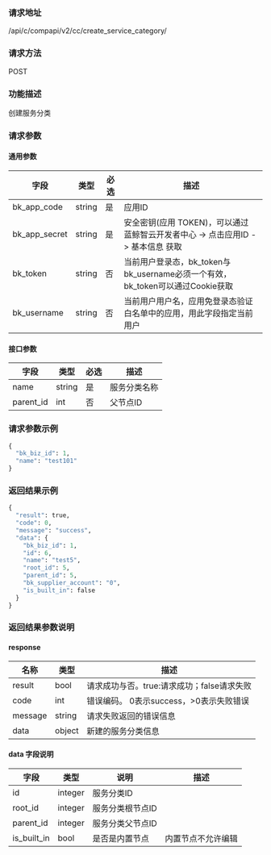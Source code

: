 
### 请求地址

/api/c/compapi/v2/cc/create_service_category/



### 请求方法

POST


### 功能描述

创建服务分类

### 请求参数


#### 通用参数

| 字段 | 类型 | 必选 |  描述 |
|-----------|------------|--------|------------|
| bk_app_code  |  string    | 是 | 应用ID     |
| bk_app_secret|  string    | 是 | 安全密钥(应用 TOKEN)，可以通过 蓝鲸智云开发者中心 -&gt; 点击应用ID -&gt; 基本信息 获取 |
| bk_token     |  string    | 否 | 当前用户登录态，bk_token与bk_username必须一个有效，bk_token可以通过Cookie获取 |
| bk_username  |  string    | 否 | 当前用户用户名，应用免登录态验证白名单中的应用，用此字段指定当前用户 |

#### 接口参数

| 字段                 |  类型      | 必选	   |  描述                 |
|----------------------|------------|--------|-----------------------|
| name            | string  | 是   | 服务分类名称 |
| parent_id         | int  | 否   | 父节点ID |


### 请求参数示例

```python
{
  "bk_biz_id": 1,
  "name": "test101"
}
```

### 返回结果示例

```python
{
  "result": true,
  "code": 0,
  "message": "success",
  "data": {
    "bk_biz_id": 1,
    "id": 6,
    "name": "test5",
    "root_id": 5,
    "parent_id": 5,
    "bk_supplier_account": "0",
    "is_built_in": false
  }
}
```

### 返回结果参数说明

#### response

| 名称  | 类型  | 描述 |
|---|---|---|
| result | bool | 请求成功与否。true:请求成功；false请求失败 |
| code | int | 错误编码。 0表示success，>0表示失败错误 |
| message | string | 请求失败返回的错误信息 |
| data | object | 新建的服务分类信息 |

#### data 字段说明

| 字段|类型|说明|描述|
|---|---|---|---|
|id|integer|服务分类ID||
|root_id|integer|服务分类根节点ID||
|parent_id|integer|服务分类父节点ID||
|is_built_in|bool|是否是内置节点|内置节点不允许编辑|